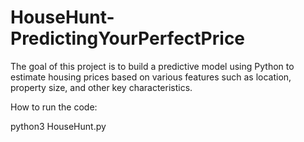 # HouseHunt-PredictingYourPerfectPrice
The goal of this project is to build a predictive model using Python to estimate housing prices based on various features such as location, property size, and other key characteristics. 

How to run the code:

python3 HouseHunt.py
